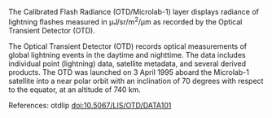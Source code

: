 The Calibrated Flash Radiance (OTD/Microlab-1) layer displays radiance of lightning flashes measured in &mu;J/sr/m<sup>2</sup>/&mu;m as recorded by the Optical Transient Detector (OTD).

The Optical Transient Detector (OTD) records optical measurements of global lightning events in the daytime and nighttime. The data includes individual point (lightning) data, satellite metadata, and several derived products. The OTD was launched on 3 April 1995 aboard the Microlab-1 satellite into a near polar orbit with an inclination of 70 degrees with respect to the equator, at an altitude of 740 km.

References: otdlip [doi:10.5067/LIS/OTD/DATA101](https://doi.org/10.5067/LIS/OTD/DATA101)
